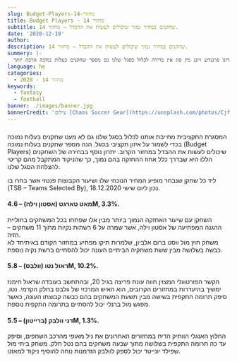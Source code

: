 ```yaml
---
slug: Budget-Players-מחזור-14
title: Budget Players – מחזור 14
subtitle: שחקנים במחיר נמוך שיכולים לעשות את ההבדל – מחזור 14.
date: '2020-12-19'
author:
description: שחקנים במחיר נמוך שיכולים לעשות את ההבדל – מחזור 14.
summery: |-
  בעונה שבה מרבית קבוצות הפנטזי מתהדרות בלפחות ארבעה שחקנים מבין הארי קיין, ג'ימי וארדי, מוחמד סאלח, קווין דה בריינה, ברונו פרננדש ויונג מין סון אין ברירה לכלול בסגל שלנו גם מספר שחקנים בעלות נמוכה הרבה יותר (Budget Players). הנה מספר שחקנים כאלו שיכולים לספק ניקוד במחזור הקרוב.
language: he
categories:
  - מחזור 14 - 2020
keywords:
  - fantasy
  - football
banner: ./images/banner.jpg
bannerCredit: 'צילום [Chaos Soccer Gear](https://unsplash.com/photos/Cjfl8r_eYxY) ב [Unsplash](https://unsplash.com)'
---
```


<h3></h3>
<p>
  המסגרת התקציבית מחייבת אותנו לכלול בסגל שלנו גם לא מעט שחקנים בעלות נמוכה בכדי
  לשמור על איזון תקציבי בסגל. הנה מספר שחקנים בעלות נמוכה (Budget Players)
  שיכולים לעשות את ההבדל במחזור הקרוב. יתרון נוסף בבחירה של השחקנים הללו היא
  שבדרך כלל אחוז ההחזקה בהם נמוך, כך שהניקוד המתקבל מהם קריטי להצלחת הסגל שלנו.
</p>
<p>
  ליד כל שחקן שנבחר מופיע המחיר הנוכחי שלו ושיעור הקבוצות פנטזי אשר בחרו בו<br />(TSB
  – Teams Selected By), נכון ליום שישי 18.12.2020.
</p>
<h4>מאט טארגט (אסטון וילה) – 4.6M, 3.3%.</h4>
<p>
  השחקן עם שיעור האחזקה הנמוך ביותר מבין אלו שפתחו בכל המשחקים בחוליית ההגנה
  המפתיעה של אסטון וילה, אשר שמרה על 6 רשתות נקיות מתוך 11 משחקים – הזיה.<br />משחק
  חוץ מול ווסט ברום אלביון, שלמרות תיקו מפתיע במחזור הקודם באיתיחד לא כבשה
  בשלושה מבין ששת משחקיה הביתיים העונה יכול להסתיים ברשת נקיה נוספת.
</p>
<h4>ראול נטו (וולבס) – 5.8M, 10.2%.</h4>
<p>
  הקשר הפורטוגלי המצוין חווה עונת פריצה בגיל 20, ובהתחשב בעובדה שראול חימנז
  ימשיך בהיעדרות במחזורים הקרובים, הוא האיש המרכזי של וולבס בחלק הקדמי. נטו,
  סיפק תרומה התקפית בשישה מבין תשעת המשחקים בהם כבשה קבוצתו העונה, כאשר מפגש מול
  ברנלי יכול להסתיים בתרומה התקפית נוספת.
</p>
<h4>דני וולבק (ברייטון) – 5.5M, 1.3%.</h4>
<p>
  החלוץ האנגלי הוותיק הדיח במחזורים האחרונים את ניל מאופי מהרכב השחפים, וסיפק עד
  כה תרומה התקפית בשלושה מתוך שבעה משחקים בהם נטל חלק. משחק ביתי מול שפילד
  יונייטד יכול לספק לוולבק הזדמנות נוחה להוסיף ניקוד למאזנו.
</p>
